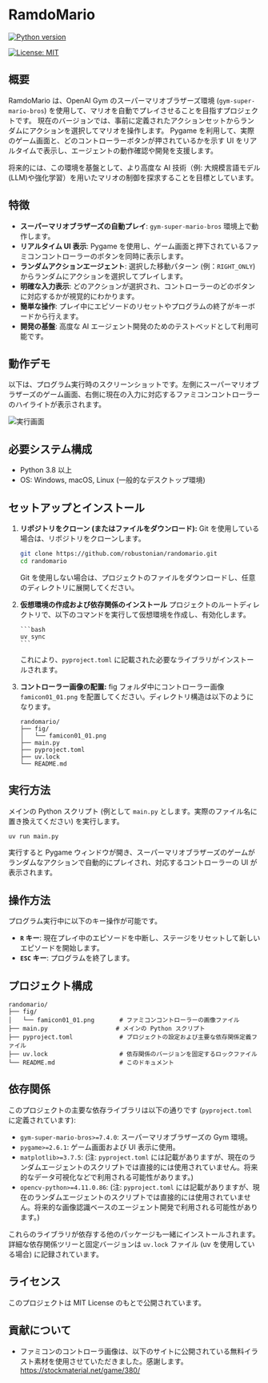 # RamdoMario

[![Python version](https://img.shields.io/badge/python-3.8+-blue.svg)](https://www.python.org/downloads/)

[![License: MIT](https://img.shields.io/badge/License-MIT-yellow.svg)](https://opensource.org/licenses/MIT)

## 概要

RamdoMario は、OpenAI Gym のスーパーマリオブラザーズ環境 (`gym-super-mario-bros`) を使用して、マリオを自動でプレイさせることを目指すプロジェクトです。
現在のバージョンでは、事前に定義されたアクションセットからランダムにアクションを選択してマリオを操作します。
Pygame を利用して、実際のゲーム画面と、どのコントローラーボタンが押されているかを示す UI をリアルタイムで表示し、エージェントの動作確認や開発を支援します。

将来的には、この環境を基盤として、より高度な AI 技術（例: 大規模言語モデル(LLM)や強化学習）を用いたマリオの制御を探求することを目標としています。

## 特徴

- **スーパーマリオブラザーズの自動プレイ**: `gym-super-mario-bros` 環境上で動作します。
- **リアルタイム UI 表示**: Pygame を使用し、ゲーム画面と押下されているファミコンコントローラーのボタンを同時に表示します。
- **ランダムアクションエージェント**: 選択した移動パターン (例：`RIGHT_ONLY`) からランダムにアクションを選択してプレイします。
- **明確な入力表示**: どのアクションが選択され、コントローラーのどのボタンに対応するかが視覚的にわかります。
- **簡単な操作**: プレイ中にエピソードのリセットやプログラムの終了がキーボードから行えます。
- **開発の基盤**: 高度な AI エージェント開発のためのテストベッドとして利用可能です。

## 動作デモ

以下は、プログラム実行時のスクリーンショットです。左側にスーパーマリオブラザーズのゲーム画面、右側に現在の入力に対応するファミコンコントローラーのハイライトが表示されます。

![実行画面](./fig/1-1.gif)

## 必要システム構成

- Python 3.8 以上
- OS: Windows, macOS, Linux (一般的なデスクトップ環境)

## セットアップとインストール

1.  **リポジトリをクローン (またはファイルをダウンロード):**
    Git を使用している場合は、リポジトリをクローンします。

    ```bash
    git clone https://github.com/robustonian/randomario.git
    cd randomario
    ```

    Git を使用しない場合は、プロジェクトのファイルをダウンロードし、任意のディレクトリに展開してください。

2.  **仮想環境の作成および依存関係のインストール**
    プロジェクトのルートディレクトリで、以下のコマンドを実行して仮想環境を作成し、有効化します。

        ```bash
        uv sync
        ```

    これにより、`pyproject.toml` に記載された必要なライブラリがインストールされます。

3.  **コントローラー画像の配置:**
    fig フォルダ中にコントローラー画像 `famicon01_01.png` を配置してください。ディレクトリ構造は以下のようになります。
    ```
    randomario/
    ├── fig/
    │   └── famicon01_01.png
    ├── main.py
    ├── pyproject.toml
    ├── uv.lock
    └── README.md
    ```

## 実行方法

メインの Python スクリプト (例として `main.py` とします。実際のファイル名に置き換えてください) を実行します。

```bash
uv run main.py
```

実行すると Pygame ウィンドウが開き、スーパーマリオブラザーズのゲームがランダムなアクションで自動的にプレイされ、対応するコントローラーの UI が表示されます。

## 操作方法

プログラム実行中に以下のキー操作が可能です。

- **`R` キー**: 現在プレイ中のエピソードを中断し、ステージをリセットして新しいエピソードを開始します。
- **`ESC` キー**: プログラムを終了します。

## プロジェクト構成

```
randomario/
├── fig/
│   └── famicon01_01.png       # ファミコンコントローラーの画像ファイル
├── main.py                   # メインの Python スクリプト
├── pyproject.toml             # プロジェクトの設定および主要な依存関係定義ファイル
├── uv.lock                    # 依存関係のバージョンを固定するロックファイル
└── README.md                  # このドキュメント
```

## 依存関係

このプロジェクトの主要な依存ライブラリは以下の通りです (`pyproject.toml` に定義されています):

- `gym-super-mario-bros>=7.4.0`: スーパーマリオブラザーズの Gym 環境。
- `pygame>=2.6.1`: ゲーム画面および UI 表示に使用。
- `matplotlib>=3.7.5`: (注: `pyproject.toml` には記載がありますが、現在のランダムエージェントのスクリプトでは直接的には使用されていません。将来的なデータ可視化などで利用される可能性があります。)
- `opencv-python>=4.11.0.86`: (注: `pyproject.toml` には記載がありますが、現在のランダムエージェントのスクリプトでは直接的には使用されていません。将来的な画像認識ベースのエージェント開発で利用される可能性があります。)

これらのライブラリが依存する他のパッケージも一緒にインストールされます。詳細な依存関係ツリーと固定バージョンは `uv.lock` ファイル (uv を使用している場合) に記録されています。

<!-- ## 今後の展望

- **画像認識ベースのエージェント**: `opencv-python` を活用し、ゲーム画面の状態を認識して行動を決定するエージェントを開発する。
- **強化学習 (RL) エージェント**: DQN (Deep Q-Network) などの強化学習アルゴリズムを実装し、マリオがステージクリアを目指して学習するようにする。
- **大規模言語モデル (LLM) の活用**: LLM にゲームの状況を説明させたり、行動計画を生成させたりするなど、新しい形での AI エージェント制御を試みる。
- **パフォーマンスの最適化** および **コードのモジュール化**。 -->

## ライセンス

このプロジェクトは MIT License のもとで公開されています。

## 貢献について

- ファミコンのコントローラ画像は、以下のサイトに公開されている無料イラスト素材を使用させていただきました。感謝します。
  https://stockmaterial.net/game/380/
